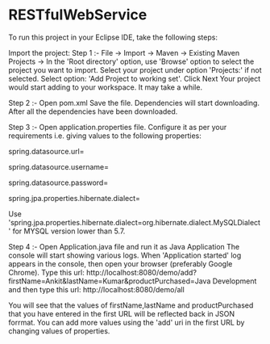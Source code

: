 # RESTfulWebService

To run this project in your Eclipse IDE, take the following steps:

Import the project: 
Step 1 :- 
File -> Import -> Maven -> Existing Maven Projects -> 
In the 'Root directory' option, use 'Browse' option to select the project you want to import. 
Select your project under option 'Projects:' if not selected. Select option: 'Add Project to working set'.
Click Next
Your project would start adding to your workspace.
It may take a while.

Step 2 :-
Open pom.xml
Save the file.
Dependencies will start downloading. After all the dependencies have been downloaded.

Step 3 :-
Open application.properties file.
Configure it as per your requirements i.e. giving values to the following properties:

spring.datasource.url=

spring.datasource.username=

spring.datasource.password=

spring.jpa.properties.hibernate.dialect= 

Use 'spring.jpa.properties.hibernate.dialect=org.hibernate.dialect.MySQLDialect' for MYSQL version lower than 5.7.

Step 4 :-
Open Application.java file and run it as Java Application
The console will start showing various logs. 
When 'Application started' log appears in the console, then open your browser (preferably Google Chrome).
Type this url:
http://localhost:8080/demo/add?firstName=Ankit&lastName=Kumar&productPurchased=Java Development 
and then type this url:
http://localhost:8080/demo/all

You will see that the values of firstName,lastName and productPurchased that you have entered in the first URL will
be reflected back in JSON forrmat. You can add more values using the 'add' uri in the first URL by changing values of 
properties.
